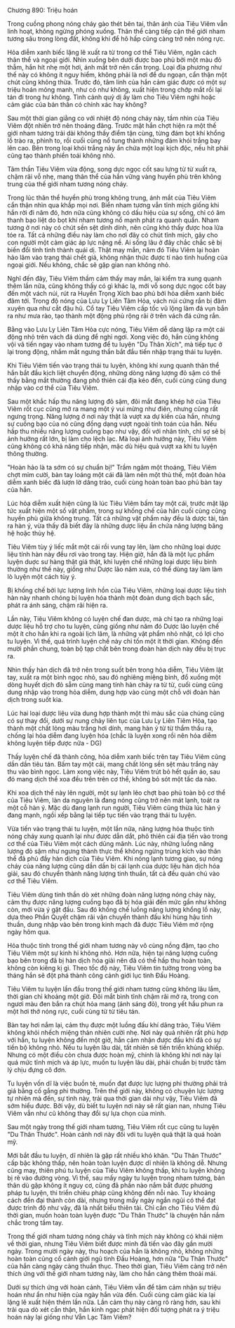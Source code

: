 




Chương 890: Triệu hoán




Trong cuồng phong nóng cháy gào thét bên tai, thân ảnh của Tiêu Viêm vẫn linh hoạt, không ngừng phóng xuống. Thân thể càng tiếp cận thế giới nham tương sâu trong lòng đất, không khí để hô hấp cũng càng trở nên nóng rực.

Hỏa diễm xanh biếc lặng lẽ xuất ra từ trong cơ thể Tiêu Viêm, ngăn cách thân thể và ngoại giới. Nhìn xuống bên dưới được bao phủ bởi một màu đỏ thẫm, hắn hít nhẹ một hơi, ánh mắt trở nên cẩn trọng. Loại địa phương như thế này có không ít nguy hiểm, không phải là nơi để du ngoạn, cẩn thận một chút cũng không thừa. Trước đó, tâm linh của hắn cảm giác được có một sự triệu hoán mỏng manh, như có như không, xuất hiện trong chớp mắt rồi lại tán đi trong hư không. Tình cảnh quỷ dị ấy làm cho Tiêu Viêm nghi hoặc cảm giác của bản thân có chính xác hay không?

Sau một thời gian giằng co với nhiệt độ nóng cháy này, tầm nhìn của Tiêu Viêm đột nhiên trở nên thoáng đãng. Trước mặt hắn chợt hiện ra một thế giới nham tương trải dài không thấy điểm tận cùng, từng đám bọt khí khổng lồ trào ra, phình to, rồi cuối cùng nổ tung thành những đám khói trắng bay lên cao. Bên trong loại khói trắng này ẩn chứa một loại kịch độc, nếu hít phải cũng tạo thành phiền toái không nhỏ.

Tâm thần Tiêu Viêm vừa động, song dực ngọc cốt sau lưng từ từ xuất ra, chậm rãi vỗ nhẹ, mang thân thể của hắn vững vàng huyền phù trên không trung của thế giới nham tương nóng cháy.

Trong lúc thân thể huyền phù trong không trung, ánh mắt của Tiêu Viêm cẩn thận nhìn qua khắp mọi nơi. Biển nham tương vẫn tĩnh mịch giống khi hắn rời đi năm đó, hơn nữa cũng không có dấu hiệu của sự sống, chỉ có âm thanh bạo liệt do bọt khí nham tương nổ mạnh phát ra quanh quẩn. Nham tương ở nơi này có chút sền sệt dinh dính, nên cũng khó thấy được hoa lửa tóe ra. Tất cả những điều này làm cho nơi đây có chút tĩnh mịch, gây cho con người một cảm giác áp lực nặng nề. Ai sống lâu ở đây chắc chắc sẽ bị biến đổi tính tình thành quái dị. Thật may mắn, năm đó Tiêu Viêm lại hoàn hảo lâm vào trạng thái chết giả, không nhận thức được tí nào tình huống của ngoại giới. Nếu không, chắc sẽ gặp gian nan không nhỏ.

Nghĩ đến đây, Tiêu Viêm thầm cảm thấy may mắn, lại kiểm tra xung quanh thêm lần nữa, cũng không thấy có gì khác lạ, mới vỗ song dực ngọc cốt bay đến một vách núi, rút ra Huyền Trọng Xích bao phủ bởi hỏa diễm xanh biếc đâm tới. Trong độ nóng của Lưu Ly Liên Tâm Hỏa, vách núi cứng rắn bị đâm xuyên qua như cắt đậu hũ. Cổ tay Tiêu Viêm cấp tốc vũ lộng làm đá vụn bắn ra như mưa rào, tạo thành một động phủ rộng rãi ở trên vách đá cứng rắn.

Bằng vào Lưu Ly Liên Tâm Hỏa cực nóng, Tiêu Viêm dễ dàng lập ra một cái động nhỏ trên vách đá dùng để nghỉ ngơi. Xong việc đó, hắn cũng không vội vã tiến ngay vào nham tương để tu luyện "Du Thân Xích", mà tiếp tục ở lại trong động, nhắm mắt ngưng thần bắt đầu tiến nhập trạng thái tu luyện.

Khi Tiêu Viêm tiến vào trạng thái tu luyện, không khí xung quanh thân thể hắn bắt đầu kịch liệt chuyển động, những dòng năng lượng đỏ sậm có thể thấy bằng mắt thường đang phô thiên cái địa kéo đến, cuối cùng cũng dung nhập vào cơ thể của Tiêu Viêm.

Sau một khắc hấp thu năng lượng đỏ sậm, đôi mắt đang khép hờ của Tiêu Viêm rốt cục cũng mở ra mang một ý vui mừng như điên, nhưng cũng rất ngưng trọng. Năng lượng ở nơi này thật là vượt xa dự kiến của hắn, nhưng sự cuồng bạo của nó cũng đồng dạng vượt ngoài tính toán của hắn. Nếu hấp thu nhiều năng lượng cuồng bạo như vậy, đối với nhân tính, chỉ sợ sẽ bị ảnh hưởng rất lớn, bị làm cho lệch lạc. Mà loại ảnh hưởng này, Tiêu Viêm cũng không có khả năng tiếp nhận, mặc dù hiệu quả vượt xa khi tu luyện thông thường.

"Hoàn hảo là ta sớm có sự chuẩn bị!" Trầm ngâm một thoáng, Tiêu Viêm chợt mỉm cười, bàn tay loáng một cái đã làm nên một thủ thế, một đoàn hỏa diễm xanh biếc đã lượn lờ dâng trào, cuối cùng hoàn toàn bao phủ bàn tay của hắn.

Lúc hỏa diễm xuất hiện cũng là lúc Tiêu Viêm bấm tay một cái, trước mặt lập tức xuất hiện một số vật phẩm, trong sự khống chế của hắn cuối cùng cũng huyền phù giữa không trung. Tất cả những vật phẩm này đều là dược tài, tản ra hàn ý, vừa thấy đã biết đây là những dược liệu ẩn chứa năng lượng băng hệ hoặc thủy hệ.

Tiêu Viêm tùy ý liếc mắt một cái rồi vung tay lên, làm cho những loại dược liệu tính hàn này đều rơi vào trong tay. Hiện giờ, hắn đã là một lục phẩm luyện duợc sư hàng thật giá thật, khi luyện chế những loại dược liệu bình thường như thế này, giống như Dược lão năm xưa, có thể dùng tay làm làm lò luyện một cách tùy ý.

Bị khống chế bởi lực lượng linh hồn của Tiêu Viêm, những loại dược liệu tính hàn này nhanh chóng bị luyện hóa thành một đoàn dung dịch bạch sắc, phát ra ánh sáng, chậm rãi hiện ra.

Lần này, Tiêu Viêm không có luyện chế đan dược, mà chỉ tạo ra những loại dược liệu hỗ trợ cho tu luyện, cũng giống như năm đó Dược lão luyện chế một ít cho hắn khi ra ngoài lịch lãm, là những vật phẩm nhỏ nhặt, có lợi cho tu luyện. Vì thế, quá trình luyện chế này chỉ tốn một ít thời gian. Không đến mười phần chung, toàn bộ tạp chất bên trong đoàn hàn dịch này đều bị trục ra.

Nhìn thấy hàn dịch đã trở nên trong suốt bên trong hỏa diễm, Tiêu Viêm lật tay, xuất ra một bình ngọc nhỏ, sau đó nghiêng miệng bình, đổ xuống một dòng huyết dịch đỏ sẫm cũng mang tính hàn chảy ra từ từ, cuối cùng cũng dung nhập vào trong hỏa diễm, dung hợp vào cùng một chỗ với đoàn hàn dịch trong suốt kia.

Lúc hai loại dược liệu vừa dung hợp thành một thì màu sắc của chúng cũng có sự thay đổi, dưới sự nung chảy liên tục của Lưu Ly Liên Tiêm Hỏa, tạo thành một chất lỏng màu trắng hơi dính, mang hàn ý từ từ thẩm thấu ra, chống lại hỏa diễm đang luyện hóa (chắc là luyện xong rồi nên hỏa diễm không luyện tiếp được nữa - DG)

Thấy luyện chế đã thành công, hỏa diễm xanh biếc trên tay Tiêu Viêm cũng dần dần tiêu tán. Bấm tay một cái, mang chất lỏng sền sệt màu trắng này thu vào bình ngọc. Làm xong việc này, Tiêu Viêm trút bỏ hết quần áo, sau đó mang dịch thể xoa đều trên trên cơ thể, không bỏ sót một tấc da nào.

Khi xoa dịch thể này lên người, một sự lạnh lẽo chợt bao phủ toàn bộ cơ thể của Tiêu Viêm, làn da nguyên là đang nóng cũng trở nên mát lạnh, toát ra một cỗ hàn ý. Mặc dù đang lạnh run người, Tiêu Viêm cũng thừa lúc hàn ý đang mạnh, ngồi xếp bằng lại tiếp tục tiến vào trạng thái tu luyện.

Vừa tiến vào trạng thái tu luyện, một lần nữa, năng lượng hỏa thuộc tính nóng cháy xung quanh lại như được dẫn dắt, phô thiên cái địa tiến vào trong cơ thể của Tiêu Viêm một cách dũng mãnh. Lúc này, những luồng năng lượng đỏ sậm như ngưng thành thực thể không ngừng trùng kích vào thân thể đã phủ đầy hàn dịch của Tiêu Viêm. Khi nóng lạnh tương giao, sự nóng cháy của năng lượng cũng dần dần bị cái lạnh của dược liệu hàn dịch hóa giải, sau đó chuyển thành năng lượng tinh thuần, tất cả đều quán chú vào cơ thể Tiêu Viêm.

Tiêu Viêm dùng tinh thần dò xét những đoàn năng lượng nóng cháy này, cảm thụ được năng lượng cuồng bạo đã bị hóa giải đến mức gần như không còn, mới vừa ý gật đầu. Sau đó khống chế luồng năng lượng khổng lồ này, dựa theo Phần Quyết chậm rãi vận chuyển thành đấu khí hùng hậu tinh thuần, dung nhập vào bên trong kinh mạch đã được Tiêu Viêm mở rộng ngày hôm qua.

Hỏa thuộc tính trong thế giới nham tương này vô cùng nồng đậm, tạo cho Tiêu Viêm một sự kinh hỉ không nhỏ. Hơn nữa, hiện tại năng lượng cuồng bạo bên trong đã bị hàn dịch hóa giải nên đã có thể hấp thu hoàn toàn, không còn kiêng kị gì. Theo tốc độ này, Tiêu Viêm tin tưởng trong vòng ba tháng hắn sẽ đột phá thành công cảnh giới lục tinh Đấu Hoàng.

Tiêu Viêm tu luyện lần đầu trong thế giới nham tương cũng không lâu lắm, thời gian chỉ khoảng một giờ. Đôi mắt bình tĩnh chậm rãi mở ra, trong con ngươi màu đen bắn ra chút hỏa mang (ánh sáng đỏ), trong yết hầu phun ra một hơi thở nóng rực, cuối cùng từ từ tiêu tán.

Bàn tay hơi nắm lại, cảm thụ được một luồng đấu khí dâng trào, Tiêu Viêm không khỏi nhếch miệng thản nhiên cười nhẹ. Nơi này quả nhiên rất phù hợp với hắn, tu luyện không đến một giờ, hắn cảm nhận được đấu khí đã có sự tiến bộ không nhỏ. Nếu tu luyện lâu dài, tất nhiên sẽ tiến triển khủng khiếp. Nhưng có một điều còn chưa được hoàn mỹ, chính là không khí nơi này lại quá mức tĩnh mịch và áp lực, muốn tu luyện lâu dài, phải chuẩn bị trước tâm lý chịu đựng cô đơn.

Tu luyện vốn dĩ là việc buồn tẻ, muốn đạt được lực lượng phi thường phải trả giá bằng cố gắng phi thường. Trên thế giới này, không có chuyện lực lượng tự nhiên mà đến, sự tình này, trải qua thời gian dài như vậy, Tiêu Viêm đã sớm hiểu được. Bởi vậy, dù biết tu luyện nơi này sẽ rất gian nan, nhưng Tiêu Viêm vẫn như cũ không thay đổi sự lựa chọn của mình.

Sau một ngày trong thế giới nham tương, Tiêu Viêm rốt cục cũng tu luyện "Du Thân Thước". Hoàn cảnh nơi này đối với tu luyện quả thật là quá hoàn mỹ.

Mới bắt đầu tu luyện, dĩ nhiên là gặp rất nhiều khó khăn. "Du Thân Thước" cấp bậc không thấp, nên hoàn toàn luyện được dĩ nhiên là không dễ. Nhưng cũng may, thiên phú tu luyện của Tiêu Viêm không thấp, khi tu luyện không bị rẽ vào đường vòng. Vì thế, sau mấy ngày tu luyện trong nham tương, bản thân dù gặp không ít nguy cơ, cũng đã phần nào nắm bắt được phương pháp tu luyện, thi triển chiêu pháp cũng không đến nỗi nào. Tuy khoảng cách đến đại thành còn dài, nhưng trong mấy ngày ngắn ngủi có thể đạt được trình độ như vậy, đã là nhất biểu thiên tài. Chỉ cần cho Tiêu Viêm đủ thời gian, muốn hoàn toàn luyện được "Du Thân Thước" là chuyện hắn nắm chắc trong tầm tay.

Trong thế giới nham tương nóng cháy và tĩnh mịch này không có khái niệm về thời gian, nhưng Tiêu Viêm biết được mình đã tiến vào đây gần mười ngày. Trong mười ngày này, thu hoạch của hắn là không nhỏ, không những hoàn toàn củng cố cảnh giới ngũ tinh Đấu Hoàng, hơn nữa "Du Thân Thước" của hắn càng ngày càng thuần thục. Theo thời gian, Tiêu Viêm càng trở nên thích ứng với thế giới nham tương này, làm cho hắn càng thêm thoải mái.

Dưới sự thích ứng với hoàn cảnh, Tiêu Viêm vẫn để tâm cảm nhận sự triệu hoán như ẩn như hiện của ngày hắn vừa đến. Cuối cùng cảm giác kia lại lặng lẽ xuất hiện thêm lần nữa. Lần cảm thụ này càng rõ ràng hơn, sau khi trải qua dò xét cẩn thận, hắn kinh ngạc phát hiện đối tượng phát ra ý triệu hoán này lại giống như Vẫn Lạc Tâm Viêm?




